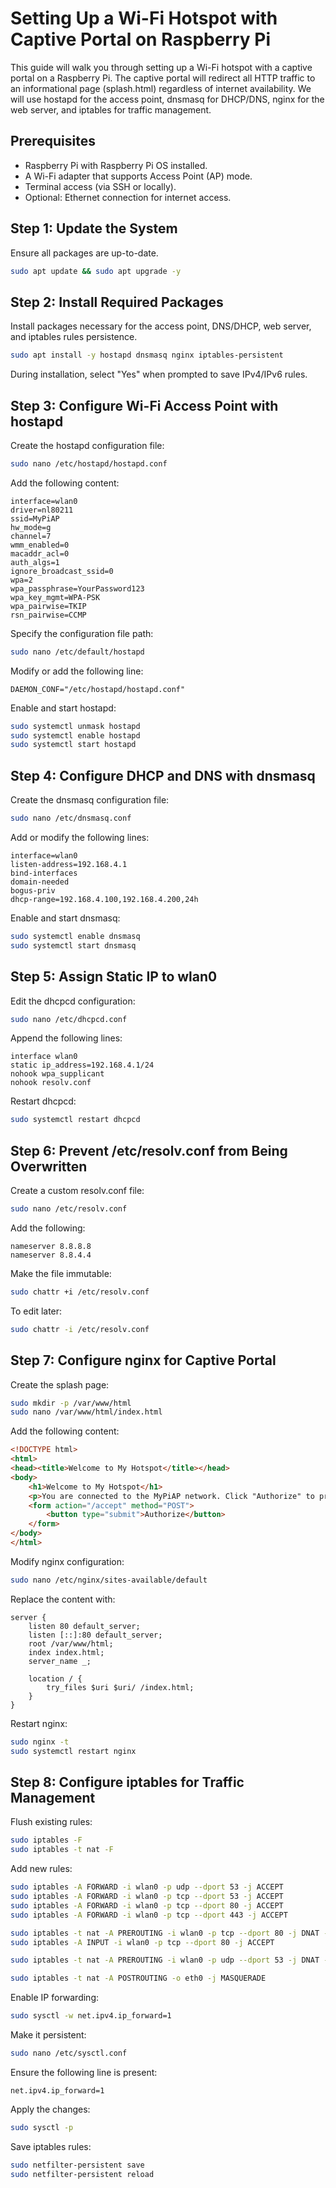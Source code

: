 # Setting Up a Wi-Fi Hotspot with Captive Portal on Raspberry Pi

This guide will walk you through setting up a Wi-Fi hotspot with a captive portal on a Raspberry Pi. The captive portal will redirect all HTTP traffic to an informational page (splash.html) regardless of internet availability. We will use hostapd for the access point, dnsmasq for DHCP/DNS, nginx for the web server, and iptables for traffic management.

## Prerequisites
- Raspberry Pi with Raspberry Pi OS installed.
- A Wi-Fi adapter that supports Access Point (AP) mode.
- Terminal access (via SSH or locally).
- Optional: Ethernet connection for internet access.

## Step 1: Update the System
Ensure all packages are up-to-date.

```bash
sudo apt update && sudo apt upgrade -y
```

## Step 2: Install Required Packages
Install packages necessary for the access point, DNS/DHCP, web server, and iptables rules persistence.

```bash
sudo apt install -y hostapd dnsmasq nginx iptables-persistent
```
During installation, select "Yes" when prompted to save IPv4/IPv6 rules.

## Step 3: Configure Wi-Fi Access Point with hostapd

Create the hostapd configuration file:

```bash
sudo nano /etc/hostapd/hostapd.conf
```
Add the following content:

```text
interface=wlan0
driver=nl80211
ssid=MyPiAP
hw_mode=g
channel=7
wmm_enabled=0
macaddr_acl=0
auth_algs=1
ignore_broadcast_ssid=0
wpa=2
wpa_passphrase=YourPassword123
wpa_key_mgmt=WPA-PSK
wpa_pairwise=TKIP
rsn_pairwise=CCMP
```

Specify the configuration file path:

```bash
sudo nano /etc/default/hostapd
```
Modify or add the following line:

```text
DAEMON_CONF="/etc/hostapd/hostapd.conf"
```

Enable and start hostapd:

```bash
sudo systemctl unmask hostapd
sudo systemctl enable hostapd
sudo systemctl start hostapd
```

## Step 4: Configure DHCP and DNS with dnsmasq

Create the dnsmasq configuration file:

```bash
sudo nano /etc/dnsmasq.conf
```

Add or modify the following lines:

```text
interface=wlan0
listen-address=192.168.4.1
bind-interfaces
domain-needed
bogus-priv
dhcp-range=192.168.4.100,192.168.4.200,24h
```

Enable and start dnsmasq:

```bash
sudo systemctl enable dnsmasq
sudo systemctl start dnsmasq
```

## Step 5: Assign Static IP to wlan0

Edit the dhcpcd configuration:

```bash
sudo nano /etc/dhcpcd.conf
```

Append the following lines:

```text
interface wlan0
static ip_address=192.168.4.1/24
nohook wpa_supplicant
nohook resolv.conf
```

Restart dhcpcd:

```bash
sudo systemctl restart dhcpcd
```

## Step 6: Prevent /etc/resolv.conf from Being Overwritten

Create a custom resolv.conf file:

```bash
sudo nano /etc/resolv.conf
```

Add the following:

```text
nameserver 8.8.8.8
nameserver 8.8.4.4
```

Make the file immutable:

```bash
sudo chattr +i /etc/resolv.conf
```

To edit later:

```bash
sudo chattr -i /etc/resolv.conf
```

## Step 7: Configure nginx for Captive Portal

Create the splash page:

```bash
sudo mkdir -p /var/www/html
sudo nano /var/www/html/index.html
```

Add the following content:

```html
<!DOCTYPE html>
<html>
<head><title>Welcome to My Hotspot</title></head>
<body>
    <h1>Welcome to My Hotspot</h1>
    <p>You are connected to the MyPiAP network. Click "Authorize" to proceed.</p>
    <form action="/accept" method="POST">
        <button type="submit">Authorize</button>
    </form>
</body>
</html>
```

Modify nginx configuration:

```bash
sudo nano /etc/nginx/sites-available/default
```

Replace the content with:

```nginx
server {
    listen 80 default_server;
    listen [::]:80 default_server;
    root /var/www/html;
    index index.html;
    server_name _;
    
    location / {
        try_files $uri $uri/ /index.html;
    }
}
```

Restart nginx:

```bash
sudo nginx -t
sudo systemctl restart nginx
```

## Step 8: Configure iptables for Traffic Management

Flush existing rules:

```bash
sudo iptables -F
sudo iptables -t nat -F
```

Add new rules:

```bash
sudo iptables -A FORWARD -i wlan0 -p udp --dport 53 -j ACCEPT
sudo iptables -A FORWARD -i wlan0 -p tcp --dport 53 -j ACCEPT
sudo iptables -A FORWARD -i wlan0 -p tcp --dport 80 -j ACCEPT
sudo iptables -A FORWARD -i wlan0 -p tcp --dport 443 -j ACCEPT

sudo iptables -t nat -A PREROUTING -i wlan0 -p tcp --dport 80 -j DNAT --to-destination 192.168.4.1:80
sudo iptables -A INPUT -i wlan0 -p tcp --dport 80 -j ACCEPT

sudo iptables -t nat -A PREROUTING -i wlan0 -p udp --dport 53 -j DNAT --to-destination 192.168.4.1

sudo iptables -t nat -A POSTROUTING -o eth0 -j MASQUERADE
```

Enable IP forwarding:

```bash
sudo sysctl -w net.ipv4.ip_forward=1
```

Make it persistent:

```bash
sudo nano /etc/sysctl.conf
```

Ensure the following line is present:

```text
net.ipv4.ip_forward=1
```

Apply the changes:

```bash
sudo sysctl -p
```

Save iptables rules:

```bash
sudo netfilter-persistent save
sudo netfilter-persistent reload
```


